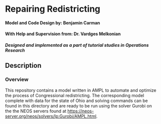 # Repairing Redistricting

#### **Model and Code Design by:** Benjamin Carman
#### **With Help and Supervision from:** Dr. Vardges Melkonian
#### *Designed and implemented as a part of tutorial studies in Operations Research*

## Description

### Overview

This repository contains a model written in AMPL to automate and optimize the process of Congressional redistricting. The corresponding model complete with data for the state of Ohio and solving commands can be found in this directory and are ready to be run using the solver Gurobi on the the NEOS servers found at https://neos-server.org/neos/solvers/lp:Gurobi/AMPL.html. 
